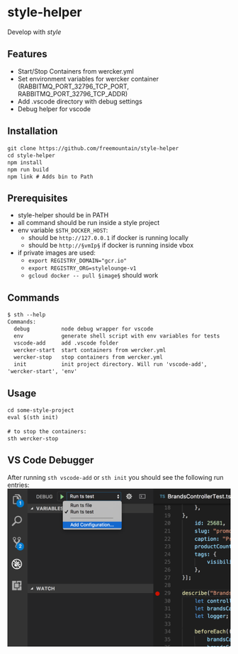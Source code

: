 # style-helper

Develop with _style_

## Features
- Start/Stop Containers from wercker.yml
- Set environment variables for wercker container (RABBITMQ_PORT_32796_TCP_PORT, RABBITMQ_PORT_32796_TCP_ADDR)
- Add .vscode directory with debug settings
- Debug helper for vscode

## Installation
```
git clone https://github.com/freemountain/style-helper
cd style-helper
npm install
npm run build
npm link # Adds bin to Path
```

## Prerequisites
- style-helper should be in PATH
- all command should be run inside a style project
- env variable `$STH_DOCKER_HOST`:
  -  should be `http://127.0.0.1` if docker is running locally
  -  should be `http://§vmIp§` if docker is running inside vbox
- if private images are used:
    - `export REGISTRY_DOMAIN="gcr.io"`
    - `export REGISTRY_ORG=stylelounge-v1`
    - `gcloud docker -- pull §image§` should work

## Commands

```
$ sth --help
Commands:
  debug          node debug wrapper for vscode
  env            generate shell script with env variables for tests
  vscode-add     add .vscode folder
  wercker-start  start containers from wercker.yml
  wercker-stop   stop containers from wercker.yml
  init           init project directory. Will run 'vscode-add', 'wercker-start', 'env'
```

## Usage
```
cd some-style-project
eval $(sth init)

# to stop the containers:
sth wercker-stop
```

## VS Code Debugger
After running `sth vscode-add` or `sth init` you should see the following run entries:
![vscode debuger](./vscode.png "Logo Title Text 1")
